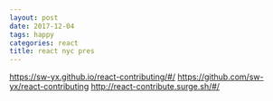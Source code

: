 ```yaml
---
layout: post
date: 2017-12-04
tags: happy
categories: react
title: react nyc pres
---
```


<https://sw-yx.github.io/react-contributing/#/>
<https://github.com/sw-yx/react-contributing>
<http://react-contribute.surge.sh/#/>
